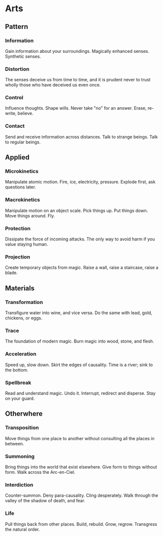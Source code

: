 # Arts

## Pattern

### Information

Gain information about your surroundings. Magically enhanced senses. Synthetic senses.

### Distortion

The senses deceive us from time to time, and it is prudent never to trust wholly those who have deceived us even once.

### Control

Influence thoughts. Shape wills. Never take "no" for an answer. Erase, re-write, believe.

### Contact

Send and receive information across distances. Talk to strange beings. Talk to regular beings.

## Applied

### Microkinetics

Manipulate atomic motion. Fire, ice, electricity, pressure. Explode first, ask questions later.

### Macrokinetics

Manipulate motion on an object scale. Pick things up. Put things down. Move things around. Fly.

### Protection

Dissipate the force of incoming attacks. The only way to avoid harm if you value staying human.

### Projection

Create temporary objects from magic. Raise a wall, raise a staircase, raise a blade.

## Materials

### Transformation

Transfigure water into wine, and vice versa. Do the same with lead, gold, chickens, or eggs.

### Trace

The foundation of modern magic. Burn magic into wood, stone, and flesh.

### Acceleration

Speed up, slow down. Skirt the edges of causality. Time is a river; sink to the bottom.

### Spellbreak

Read and understand magic. Undo it. Interrupt, redirect and disperse. Stay on your guard.

## Otherwhere

### Transposition

Move things from one place to another without consulting all the places in between.

### Summoning

Bring things into the world that exist elsewhere. Give form to things without form. Walk across the Arc-en-Ciel.

### Interdiction

Counter-summon. Deny para-causality. Cling desperately. Walk through the valley of the shadow of death, and fear.

### Life

Pull things back from other places. Build, rebuild. Grow, regrow. Transgress the natural order.
